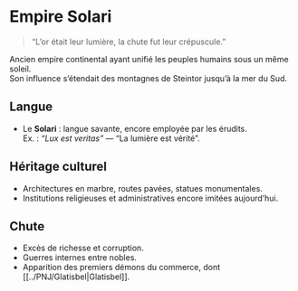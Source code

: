 # Empire Solari

> “L’or était leur lumière, la chute fut leur crépuscule.”

Ancien empire continental ayant unifié les peuples humains sous un même soleil.  
Son influence s’étendait des montagnes de Steintor jusqu’à la mer du Sud.

## Langue
- Le **Solari** : langue savante, encore employée par les érudits.  
  Ex. : *“Lux est veritas”* — “La lumière est vérité”.

## Héritage culturel
- Architectures en marbre, routes pavées, statues monumentales.  
- Institutions religieuses et administratives encore imitées aujourd’hui.

## Chute
- Excès de richesse et corruption.  
- Guerres internes entre nobles.  
- Apparition des premiers démons du commerce, dont [[../PNJ/Glatisbel|Glatisbel]].
